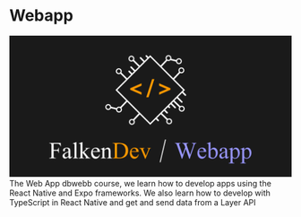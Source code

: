 # Webapp
![alt text](https://github.com/FalkenDev/Webapp/blob/main/webapp.png?raw=true)
 The Web App dbwebb course, we learn how to develop apps using the React Native and Expo frameworks. We also learn how to develop with TypeScript in React Native and get and send data from a Layer API
